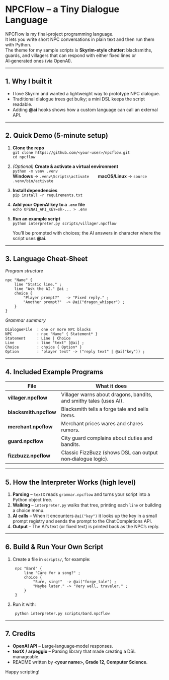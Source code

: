 # NPCFlow – a Tiny Dialogue Language

NPCFlow is my final‑project programming language.  
It lets you write short NPC conversations in plain text and then run them with Python.  
The theme for my sample scripts is **Skyrim‑style chatter**: blacksmiths, guards, and villagers that can respond with either fixed lines or AI‑generated ones (via OpenAI).

---

## 1. Why I built it
* I love Skyrim and wanted a lightweight way to prototype NPC dialogue.  
* Traditional dialogue trees get bulky; a mini DSL keeps the script readable.  
* Adding **@ai** hooks shows how a custom language can call an external API.

---

## 2. Quick Demo (5‑minute setup)

1. **Clone the repo**  
   `git clone https://github.com/<your‑user>/npcflow.git`  
   `cd npcflow`

2. *(Optional)* **Create & activate a virtual environment**  
   `python -m venv .venv`  
   **Windows** → `.venv\Scripts\activate`  **macOS/Linux** → `source .venv/bin/activate`

3. **Install dependencies**  
   `pip install -r requirements.txt`

4. **Add your OpenAI key to a `.env` file**  
   `echo OPENAI_API_KEY=sk-... > .env`

5. **Run an example script**  
   `python interpreter.py scripts/villager.npcflow`  

   You’ll be prompted with choices; the AI answers in character where the script uses **@ai**.

---

## 3. Language Cheat‑Sheet

*Program structure*

    npc "Name" {
        line "Static line." ;
        line "Ask the AI." @ai ;
        choice {
            "Player prompt?"   -> "Fixed reply." ;
            "Another prompt?"  -> @ai("dragon_whisper") ;
        }
    }

*Grammar summary*

    DialogueFile  : one or more NPC blocks
    NPC           : npc "Name" { Statement* }
    Statement     : Line | Choice
    Line          : line "text" [@ai] ;
    Choice        : choice { Option* }
    Option        : "player text" -> ("reply text" | @ai("key")) ;

---

## 4. Included Example Programs

| File | What it does |
|------|--------------|
| **villager.npcflow**   | Villager warns about dragons, bandits, and smithy tales (uses AI). |
| **blacksmith.npcflow** | Blacksmith tells a forge tale and sells items. |
| **merchant.npcflow**   | Merchant prices wares and shares rumors. |
| **guard.npcflow**      | City guard complains about duties and bandits. |
| **fizzbuzz.npcflow**   | Classic FizzBuzz (shows DSL can output non‑dialogue logic). |

---

## 5. How the Interpreter Works (high level)

1. **Parsing** – `textX` reads `grammar.npcflow` and turns your script into a Python object tree.  
2. **Walking** – `interpreter.py` walks that tree, printing each `line` or building a choice menu.  
3. **AI calls** – When it encounters `@ai("key")` it looks up the key in a small prompt registry and sends the prompt to the Chat Completions API.  
4. **Output** – The AI’s text (or fixed text) is printed back as the NPC’s reply.

---

## 6. Build & Run Your Own Script

1. Create a file in `scripts/`, for example:

        npc "Bard" {
            line "Care for a song?" ;
            choice {
                "Sure, sing!"  -> @ai("forge_tale") ;
                "Maybe later." -> "Very well, traveler." ;
            }
        }

2. Run it with:

        python interpreter.py scripts/bard.npcflow

---

## 7. Credits

* **OpenAI API** – Large‑language‑model responses.  
* **textX / arpeggio** – Parsing library that made creating a DSL manageable.  
* README written by **\<your name\>, Grade 12, Computer Science**.

Happy scripting!
